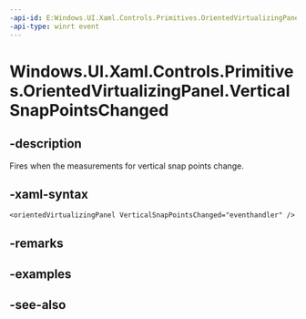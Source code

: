 ```yaml
---
-api-id: E:Windows.UI.Xaml.Controls.Primitives.OrientedVirtualizingPanel.VerticalSnapPointsChanged
-api-type: winrt event
---
```


<!-- Event syntax
public event Windows.Foundation.EventHandler VerticalSnapPointsChanged<object>
-->

# Windows.UI.Xaml.Controls.Primitives.OrientedVirtualizingPanel.VerticalSnapPointsChanged

## -description
Fires when the measurements for vertical snap points change.



## -xaml-syntax
```xaml
<orientedVirtualizingPanel VerticalSnapPointsChanged="eventhandler" />
```


## -remarks

## -examples

## -see-also
